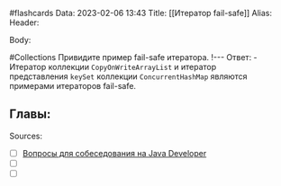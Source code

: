 #flashcards
Data: 2023-02-06 13:43
Title: [[Итератор fail-safe]]
Alias:
Header:




Body:


#Collections 
Привидите пример fail-safe итератора.
!---
Ответ:
	- Итератор коллекции `CopyOnWriteArrayList` и итератор представления `keySet` коллекции `ConcurrentHashMap` являются примерами итераторов fail-safe.
<!--SR:!2023-10-31,10,310-->




Главы:
-


Sources:
- [ ] [Вопросы для собеседования на Java Developer](https://github.com/enhorse/java-interview/blob/master/README.md#%D0%9E%D0%9E%D0%9F)
- [ ] []()
- [ ] []()
